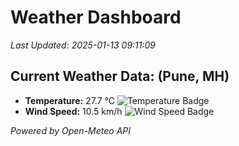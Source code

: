 
# Weather Dashboard

_Last Updated: 2025-01-13 09:11:09_

## Current Weather Data: (Pune, MH)
- **Temperature:** 27.7 °C ![Temperature Badge](https://img.shields.io/badge/Temperature-Medium%20Temp-green)
- **Wind Speed:** 10.5 km/h ![Wind Speed Badge](https://img.shields.io/badge/Wind%20Speed-Low%20Wind-blue)

*Powered by Open-Meteo API*
